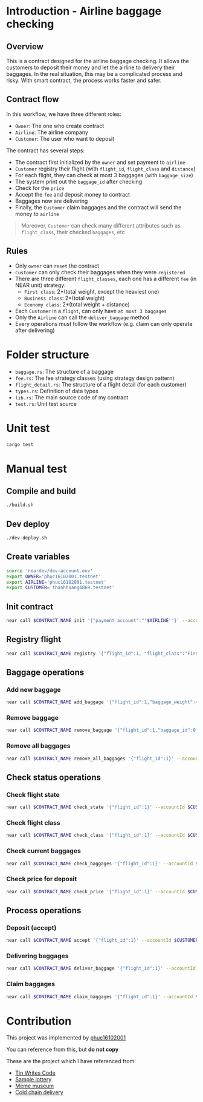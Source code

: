 # Introduction - Airline baggage checking

## Overview

This is a contract designed for the airline baggage checking. It allows the customers to deposit their money and let the airline to delivery their baggages. In the real situation, this may be a complicated process and risky. With smart contract, the process works faster and safer.

## Contract flow

In this workflow, we have three different roles:
- `Owner`: The one who create contract
- `Airline`: The airline company
- `Customer`: The user who want to deposit 

The contract has several steps:
- The contract first initialized by the `owner` and set payment to `airline`
- `Customer` registry their flight (with `flight_id`, `flight_class` and `distance`)
- For each flight, they can check at most 3 baggages (with `baggage_size`)
- The system print out the `baggage_id` after checking
- Check for the `price` 
- Accept the `fee` and deposit money to contract
- Baggages now are delivering
- Finally, the `Customer` claim baggages and the contract will send the money to `airline`

> Moreover, `Customer` can check many different attributes such as `flight_class`, their checked `baggages`, etc

## Rules
- Only `owner` can `reset` the contract
- `Customer` can only check their baggages when they were `registered`
- There are three different `flight_classes`, each one has a different `fee` (in NEAR unit) strategy:
  - `First class`: 2*(total weight, except the heaviest one)
  - `Business class`: 2*(total weight)
  - `Economy class`: 2*(total weight + distance)
- Each `Customer` in a `flight`, can only have `at most 3 baggages`
- Only the `Airline` can call the `deliver_baggage` method
- Every operations must follow the workflow (e.g. claim can only operate after delivering)

# Folder structure
- `baggage.rs`: The structure of a baggage
- `fee.rs`: The fee strategy classes (using strategy design pattern)
- `flight_detail.rs`: The structure of a flight detail (for each customer)
- `types.rs`: Definition of data types
- `lib.rs`: The main source code of my contract
- `test.rs`: Unit test source

# Unit test
```Bash
cargo test
```

# Manual test
## Compile and build
```Bash
./build.sh
```

## Dev deploy
```Bash
./dev-deploy.sh
```

## Create variables
```Bash
source 'neardev/dev-account.env'
export OWNER='phuc16102001.testnet'
export AIRLINE='phuc16102001.testnet'
export CUSTOMER='thanhhoang4869.testnet'
```

## Init contract
```Bash
near call $CONTRACT_NAME init '{"payment_account":"'$AIRLINE'"}' --accountId $OWNER
```

## Registry flight
```Bash
near call $CONTRACT_NAME registry '{"flight_id":1, "flight_class":"First", "distance": 10}' --accountId $CUSTOMER
```

## Baggage operations

### Add new baggage
```Bash
near call $CONTRACT_NAME add_baggage '{"flight_id":1,"baggage_weight":4}' --accountId $CUSTOMER
```

### Remove baggage
```Bash
near call $CONTRACT_NAME remove_baggage '{"flight_id":1,"baggage_id":0}' --accountId $CUSTOMER
```

### Remove all baggages
```Bash
near call $CONTRACT_NAME remove_all_baggages '{"flight_id":1}' --accountId $CUSTOMER
```

## Check status operations

### Check flight state
```Bash
near call $CONTRACT_NAME check_state '{"flight_id":1}' --accountId $CUSTOMER
```

### Check flight class
```Bash
near call $CONTRACT_NAME check_class '{"flight_id":1}' --accountId $CUSTOMER
```

### Check current baggages
```Bash
near call $CONTRACT_NAME check_baggages '{"flight_id":1}' --accountId $CUSTOMER
```

### Check price for deposit
```Bash
near call $CONTRACT_NAME check_price '{"flight_id":1}' --accountId $CUSTOMER
```

## Process operations

### Deposit (accept)
```Bash
near call $CONTRACT_NAME accept '{"flight_id":1}' --accountId $CUSTOMER --amount 10
```

### Delivering baggages
```Bash
near call $CONTRACT_NAME deliver_baggage '{"flight_id":1}' --accountId $CUSTOMER
```

### Claim baggages
```Bash
near call $CONTRACT_NAME claim_baggages '{"flight_id":1}' --accountId $CUSTOMER
```

# Contribution
This project was implemented by [phuc16102001](https://github.com/phuc16102001)

You can reference from this, but **do not copy**

These are the project which I have referenced from:
- [Tin Writes Code](https://github.com/tinwritescode)
- [Sample lottery](https://github.com/Learn-NEAR/NCD.L1.sample--lottery)
- [Meme museum](https://github.com/Learn-NEAR/NCD.L1.sample--meme-museum)
- [Cold chain delivery](https://github.com/Learn-NEAR/NCD.L1.sample--cold-chain-delivery)